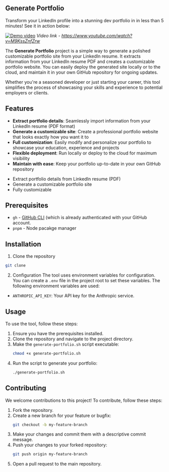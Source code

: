## Generate Portfolio

Transform your LinkedIn profile into a stunning dev portfolio in  in less than 5 minutes! See it in action below:

[![Demo video](http://img.youtube.com/vi/M9KssZnfZrw/maxresdefault.jpg)](https://www.youtube.com/watch?v=M9KssZnfZrw)
*Video link - https://www.youtube.com/watch?v=M9KssZnfZrw*

The **Generate Portfolio** project is a simple way to generate a polished customizable portfolio site from your LinkedIn resume. It extracts information from your LinkedIn resume PDF and creates a customizable portfolio website. You can easily deploy the generated site locally or to the cloud, and maintain it in your own GitHub repository for ongoing updates.

Whether you're a seasoned developer or just starting your career, this tool simplifies the process of showcasing your skills and experience to potential employers or clients.

## Features
* **Extract portfolio details**: Seamlessly import information from your LinkedIn resume (PDF format)
* **Generate a customizable site**: Create a professional portfolio website that looks exactly how you want it to
* **Full customization**: Easily modify and personalize your portfolio to showcase your education, experience and projects
* **Flexible deployment**: Run locally or deploy to the cloud for maximum visibility
* **Maintain with ease**: Keep your portfolio up-to-date in your own GitHub repository

- Extract portfolio details from LinkedIn resume (PDF)
- Generate a customizable portfolio site
- Fully customizable

## Prerequisites
- `gh` - [GitHub CLI](https://cli.github.com/) (which is already authenticated with your GitHub account.
- `pnpm` - Node pacakge manager

## Installation 
1. Clone the repository
```bash
git clone
```

2. Configuration
The tool uses environment variables for configuration. You can create a `.env` file in the project root to set these variables. The following environment variables are used:
- `ANTHROPIC_API_KEY`: Your API key for the Anthropic service.

## Usage
To use the tool, follow these steps:
1. Ensure you have the prerequisites installed.
2. Clone the repository and navigate to the project directory.
3. Make the `generate-portfolio.sh` script executable:
   ```bash
   chmod +x generate-portfolio.sh
   ```
4. Run the script to generate your portfolio:
   ```bash
   ./generate-portfolio.sh
   ```

## Contributing
We welcome contributions to this project! To contribute, follow these steps:
1. Fork the repository.
2. Create a new branch for your feature or bugfix:
   ```bash
   git checkout -b my-feature-branch
   ```
3. Make your changes and commit them with a descriptive commit message.
4. Push your changes to your forked repository:
   ```bash
   git push origin my-feature-branch
   ```
5. Open a pull request to the main repository.

